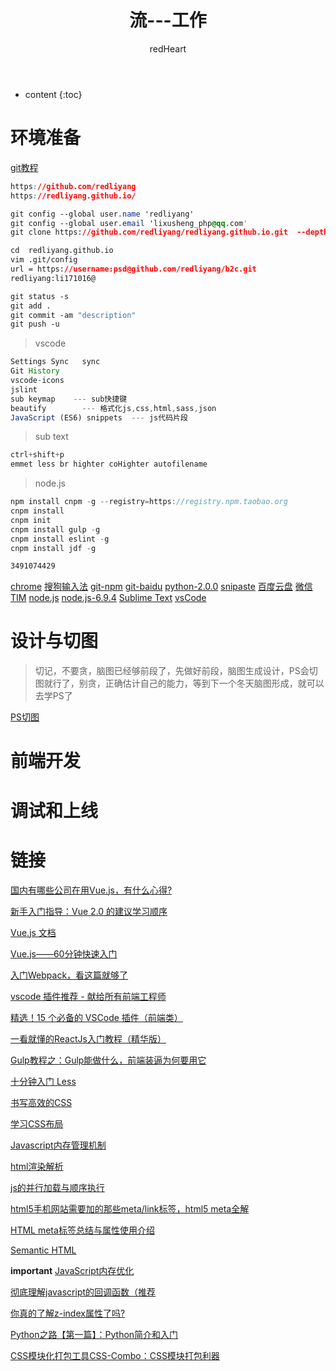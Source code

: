 ﻿---
layout: post
title:  "流---工作"
categories: Link
tags:  countdown Link
author: redHeart
---

* content
{:toc}






# 环境准备

[git教程](https://redliyang.github.io/2017/11/24/git/)
```css
https://github.com/redliyang
https://redliyang.github.io/

git config --global user.name 'redliyang'
git config --global user.email 'lixusheng_php@qq.com'
git clone https://github.com/redliyang/redliyang.github.io.git  --depth 1

cd  redliyang.github.io 
vim .git/config
url = https://username:psd@github.com/redliyang/b2c.git
redliyang:li171016@

git status -s
git add .
git commit -am "description"
git push -u
```

> vscode
```js
Settings Sync   sync
Git History
vscode-icons
jslint
sub keymap    --- sub快捷键
beautify        --- 格式化js,css,html,sass,json
JavaScript (ES6) snippets  --- js代码片段
```

> sub text
```css
ctrl+shift+p
emmet less br highter coHighter autofilename
```


> node.js
```js
npm install cnpm -g --registry=https://registry.npm.taobao.org
cnpm install
cnpm init
cnpm install gulp -g
cnpm install eslint -g
cnpm install jdf -g
```


```css
3491074429
```

[chrome](http://www.baidu.com/link?url=uJ_HwhMHYHpVzdmcSw6CYH6BZi9jg4fOLvBbTyDe51uCScUsZwxTOoEuFmTsJkpPt_QoCiTKw_LskQ84tx7z-vpeVMKOYAEY4lILb1NSBhy&wd=&eqid=baa3e89e0003d28f000000035a181670)
[搜狗输入法](http://www.baidu.com/link?url=cFiU8tIP_VYEHPiXX1RFH9tcSPNXsc2QrsVv1BhhWSv1BiS4w8a8jsaNhUoWWZ5pIh1vsZ0WxwMlfCHABLO4Ng8tOW99AZ1PInAbqucO85K&wd=&eqid=e461d0c70000780e000000035a531806)
[git-npm](https://npm.taobao.org/mirrors/git-for-windows/v2.14.3.windows.1/Git-2.14.3-64-bit.exe)
[git-baidu](http://dlsw.baidu.com/sw-search-sp/soft/e7/40642/Git-2.7.2-64-bit_setup.1457942968.exe)
[python-2.0.0](https://rubyinstaller.org/downloads/)
[snipaste](https://www.snipaste.com/)
[百度云盘](https://www.baidu.com/link?url=RQ9iSxpNceZfDcPVuyZyJzYTw_LblZ_CKM4soVoK66StWDpGjW5fSnJzB9ZvDIYy_kpHJ5I9MLfFqrDq5TUcRU1SmbDwrLewUpVk09pvODe&wd=&eqid=cd7d6a3f000315ad000000035a23c2f2)
[微信](http://www.so.com/link?m=aH1FgPcxFwrfGdw7I5NW2zgbONuWIr9qB%2F5eAPMVogvX6M1nx1uJ6F1%2FC6hhJ%2FzoIE%2BBcshSNvkNHowZxfPGZOAmz4mjnQq8m775YHtIU9iOcDo%2F3ryRiIw5muC1qbSzGw2zS8LkYKN%2FLWikKWlBGiYmYMTqql%2FC5GzGM4kj89t4%3D)
[TIM](http://www.so.com/link?m=a0hR5u7DDm6358nlNaGm%2BSsLDeo7uDQ4UgDqXPc%2BLJAsJwYvsh%2BFMrAk%2BkbPrRTV0%2BcdObWIUPyw2kTd1SJxbSZZhtocI4pg%2FZ%2FnjieiX%2BwEBrYRJAwqEUpp5ADzkCBSNQxlXkzfZkJRWD8BVuHsT69lAJNyUARsboQpiee68f4s%3D)
[node.js](http://nodejs.cn/download/)
[node.js-6.9.4](https://nodejs.org/dist/v6.9.4/)
[Sublime Text](http://sw.bos.baidu.com/sw-search-sp/software/7f64d1528e001/Sublime_Text_3.3143_Setup.exe)
[vsCode](https://code.visualstudio.com/docs/?dv=win)

# 设计与切图

> 切记，不要贪，脑图已经够前段了，先做好前段，脑图生成设计，PS会切图就行了，别贪，正确估计自己的能力，等到下一个冬天脑图形成，就可以去学PS了

[PS切图](https://redliyang.github.io/2017/11/09/ps/)

# 前端开发

# 调试和上线

# 链接

[国内有哪些公司在用Vue.js，有什么心得?](https://www.zhihu.com/question/38213423)

[新手入门指导：Vue 2.0 的建议学习顺序](https://www.cnblogs.com/lhb25/p/vue-turtoials-for-new-starter.html)

[Vue.js 文档](https://v1.vuejs.org/guide/index.html)

[Vue.js——60分钟快速入门](https://www.cnblogs.com/rik28/p/6024425.html)

[入门Webpack，看这篇就够了](http://www.jianshu.com/p/42e11515c10f)

[vscode 插件推荐 - 献给所有前端工程师](https://segmentfault.com/a/1190000006697219)

[精选！15 个必备的 VSCode 插件（前端类）](https://zhuanlan.zhihu.com/p/27905838)

[一看就懂的ReactJs入门教程（精华版）](http://www.cocoachina.com/webapp/20150721/12692.html)

[Gulp教程之：Gulp能做什么，前端装逼为何要用它](http://blog.csdn.net/xllily_11/article/details/51320002)

[十分钟入门 Less](http://www.jianshu.com/p/c676041f387e)

[书写高效的CSS](http://blog.csdn.net/sibang/article/details/38732451)

[学习CSS布局](http://zh.learnlayout.com/toc.html)

[Javascript内存管理机制](https://www.cnblogs.com/zhutty/p/5341572.html)

[html渲染解析](https://zhuanlan.zhihu.com/p/26105913?group_id=831106735610662912)

[js的并行加载与顺序执行](http://www.15yan.com/story/a6fdSDK17In/)

[html5手机网站需要加的那些meta/link标签，html5 meta全解](http://blog.csdn.net/kongjiea/article/details/17092413)

[HTML meta标签总结与属性使用介绍](https://segmentfault.com/a/1190000004279791)

[Semantic HTML](http://justineo.github.io/slideshows/semantic-html/#/)

**important**
[JavaScript内存优化](https://www.cnblogs.com/mliudong/p/3635294.html)

[彻底理解javascript的回调函数（推荐](https://www.cnblogs.com/moltboy/archive/2013/04/24/3040213.html)

[你真的了解z-index属性了吗?](http://blog.csdn.net/baidu_24024601/article/details/52297869?locationNum=1&fps=1)

[Python之路【第一篇】：Python简介和入门](https://www.cnblogs.com/wupeiqi/articles/4906230.html)

[CSS模块化打包工具CSS-Combo：CSS模块打包利器](http://www.cr173.com/html/18531_1.html)
